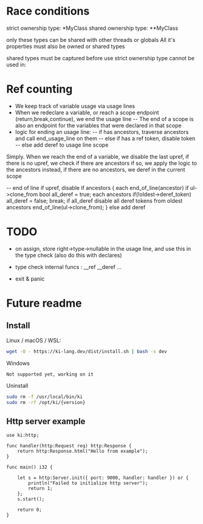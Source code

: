 
# Race conditions

strict ownership type: *MyClass
shared ownership type: **MyClass

only these types can be shared with other threads or globals
All it's properties must also be owned or shared types

shared types must be captured before use
strict ownership type cannot be used in:


# Ref counting

- We keep track of variable usage via usage lines
- When we redeclare a variable, or reach a scope endpoint (return,break,continue), we end the usage line
-- The end of a scope is also an endpoint for the variables that were declared in that scope
- logic for ending an usage line:
-- if has ancestors, traverse ancestors and call end_usage_line on them
-- else if has a ref token, disable token
-- else add deref to usage line scope

Simply. When we reach the end of a variable, we disable the last upref, if there is no upref, we check if there are ancestors
if so, we apply the logic to the ancestors instead, if there are no ancestors, we deref in the current scope

-- end of line
if upref, disable
if ancestors {
  each end_of_line(ancestor)
  if ul->clone_from
    bool all_deref = true;
    each ancestors
       if(!oldest->deref_token) all_deref = false; break;
    if all_deref
       disable all deref tokens from oldest ancestors
       end_of_line(ul->clone_from);
}
else add deref


# TODO

- on assign, store right->type->nullable in the usage line, and use this in the type check (also do this with declares)

- type check internal funcs : __ref __deref ...
- exit & panic


# Future readme

## Install

Linux / macOS / WSL:
```bash
wget -O - https://ki-lang.dev/dist/install.sh | bash -s dev
```

Windows
```
Not supported yet, working on it
```

Uninstall
```bash
sudo rm -f /usr/local/bin/ki
sudo rm -rf /opt/ki/{version}
```

## Http server example

```
use ki:http;

func handler(http:Request req) http:Response {
	return http:Response.html("Hello from example");
}

func main() i32 {

	let s = http:Server.init({ port: 9000, handler: handler }) or {
		println("Failed to initialize http server");
		return 1;
	};
	s.start();

	return 0;
}
```
